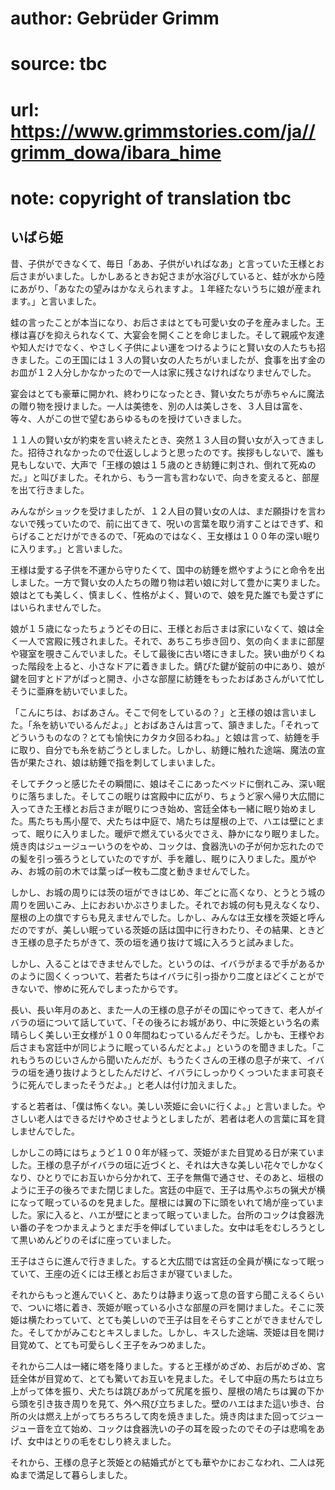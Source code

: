 # author: Gebrüder Grimm
# source: tbc
# url: https://www.grimmstories.com/ja//grimm_dowa/ibara_hime
# note: copyright of translation tbc

## いばら姫 

昔、子供ができなくて、毎日「ああ、子供がいればなあ」と言っていた王様とお后さまがいました。しかしあるときお妃さまが水浴びしていると、蛙が水から陸にあがり、「あなたの望みはかなえられますよ。１年経たないうちに娘が産まれます。」と言いました。

蛙の言ったことが本当になり、お后さまはとても可愛い女の子を産みました。王様は喜びを抑えられなくて、大宴会を開くことを命じました。そして親戚や友達や知人だけでなく、やさしく子供によい運をつけるようにと賢い女の人たちも招きました。この王国には１３人の賢い女の人たちがいましたが、食事を出す金のお皿が１２人分しかなかったので一人は家に残さなければなりませんでした。

宴会はとても豪華に開かれ、終わりになったとき、賢い女たちが赤ちゃんに魔法の贈り物を授けました。一人は美徳を、別の人は美しさを、３人目は富を、等々、人がこの世で望むあらゆるものを授けていきました。

１１人の賢い女が約束を言い終えたとき、突然１３人目の賢い女が入ってきました。招待されなかったので仕返ししようと思ったのです。挨拶もしないで、誰も見もしないで、大声で「王様の娘は１５歳のとき紡錘に刺され、倒れて死ぬのだ。」と叫びました。それから、もう一言も言わないで、向きを変えると、部屋を出て行きました。

みんながショックを受けましたが、１２人目の賢い女の人は、まだ願掛けを言わないで残っていたので、前に出てきて、呪いの言葉を取り消すことはできず、和らげることだけができるので、「死ぬのではなく、王女様は１００年の深い眠りに入ります。」と言いました。

王様は愛する子供を不運から守りたくて、国中の紡錘を燃やすようにと命令を出しました。一方で賢い女の人たちの贈り物は若い娘に対して豊かに実りました。娘はとても美しく、慎ましく、性格がよく、賢いので、娘を見た誰でも愛さずにはいられませんでした。

娘が１５歳になったちょうどその日に、王様とお后さまは家にいなくて、娘は全く一人で宮殿に残されました。それで、あちこち歩き回り、気の向くままに部屋や寝室を覗きこんでいました。そして最後に古い塔にきました。狭い曲がりくねった階段を上ると、小さなドアに着きました。錆びた鍵が錠前の中にあり、娘が鍵を回すとドアがぱっと開き、小さな部屋に紡錘をもったおばあさんがいて忙しそうに亜麻を紡いでいました。

「こんにちは、おばあさん。そこで何をしているの？」と王様の娘は言いました。「糸を紡いでいるんだよ。」とおばあさんは言って、頷きました。「それってどういうものなの？とても愉快にカタカタ回るわね。」と娘は言って、紡錘を手に取り、自分でも糸を紡ごうとしました。しかし、紡錘に触れた途端、魔法の宣告が果たされ、娘は紡錘で指を刺してしまいました。

そしてチクっと感じたその瞬間に、娘はそこにあったベッドに倒れこみ、深い眠りに落ちました。そしてこの眠りは宮殿中に広がり、ちょうど家へ帰り大広間に入ってきた王様とお后さまが眠りにつき始め、宮廷全体も一緒に眠り始めました。馬たちも馬小屋で、犬たちは中庭で、鳩たちは屋根の上で、ハエは壁にとまって、眠りに入りました。暖炉で燃えている火でさえ、静かになり眠りました。焼き肉はジュージューいうのをやめ、コックは、食器洗いの子が何か忘れたのでの髪を引っ張ろうとしていたのですが、手を離し、眠りに入りました。風がやみ、お城の前の木では葉っぱ一枚も二度と動きませんでした。

しかし、お城の周りには茨の垣ができはじめ、年ごとに高くなり、とうとう城の周りを囲いこみ、上におおいかぶさりました。それでお城の何も見えなくなり、屋根の上の旗ですらも見えませんでした。しかし、みんなは王女様を茨姫と呼んだのですが、美しい眠っている茨姫の話は国中に行きわたり、その結果、ときどき王様の息子たちがきて、茨の垣を通り抜けて城に入ろうと試みました。

しかし、入ることはできませんでした。というのは、イバラがまるで手があるかのように固くくっついて、若者たちはイバラに引っ掛かり二度とほどくことができないで、惨めに死んでしまったからです。

長い、長い年月のあと、また一人の王様の息子がその国にやってきて、老人がイバラの垣について話していて、「その後ろにお城があり、中に茨姫という名の素晴らしく美しい王女様が１００年間ねむっているんだそうだ。しかも、王様やお后さまも宮廷中が同じように眠っているんだとよ。」というのを聞きました。「これもうちのじいさんから聞いたんだが、もうたくさんの王様の息子が来て、イバラの垣を通り抜けようとしたんだけど、イバラにしっかりくっついたまま可哀そうに死んでしまったそうだよ。」と老人は付け加えました。

すると若者は、「僕は怖くない。美しい茨姫に会いに行くよ。」と言いました。やさしい老人はできるだけやめさせようとしましたが、若者は老人の言葉に耳を貸しませんでした。

しかしこの時にはちょうど１００年が経って、茨姫がまた目覚める日が来ていました。王様の息子がイバラの垣に近づくと、それは大きな美しい花々でしかなくなり、ひとりでにお互いから分かれて、王子を無傷で通させ、そのあと、垣根のように王子の後ろでまた閉じました。宮廷の中庭で、王子は馬やぶちの猟犬が横になって眠っているのを見ました。屋根には翼の下に頭をいれて鳩が座っていました。家に入ると、ハエが壁にとまって眠っていました。台所のコックは食器洗い番の子をつかまえようとまだ手を伸ばしていました。女中は毛をむしろうとして黒いめんどりのそばに座っていました。

王子はさらに進んで行きました。すると大広間では宮廷の全員が横になって眠っていて、王座の近くには王様とお后さまが寝ていました。

それからもっと進んでいくと、あたりは静まり返って息の音すら聞こえるくらいで、ついに塔に着き、茨姫が眠っている小さな部屋の戸を開けました。そこに茨姫は横たわっていて、とても美しいので王子は目をそらすことができませんでした。そしてかがみこむとキスしました。しかし、キスした途端、茨姫は目を開け目覚めて、とても可愛らしく王子をみつめました。

それから二人は一緒に塔を降りました。すると王様がめざめ、お后がめざめ、宮廷全体が目覚めて、とても驚いてお互いを見ました。そして中庭の馬たちは立ち上がって体を振り、犬たちは跳びあがって尻尾を振り、屋根の鳩たちは翼の下から頭を引き抜き周りを見て、外へ飛び立ちました。壁のハエはまた這い歩き、台所の火は燃え上がってちろちろして肉を焼きました。焼き肉はまた回ってジュージュー音を立て始め、コックは食器洗いの子の耳を殴ったのでその子は悲鳴をあげ、女中はとりの毛をむしり終えました。

それから、王様の息子と茨姫との結婚式がとても華やかにおこなわれ、二人は死ぬまで満足して暮らしました。
